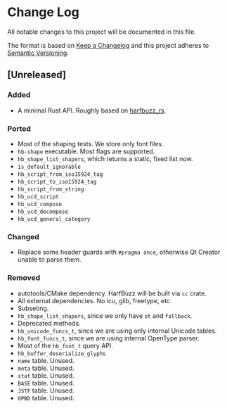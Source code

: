 # Change Log
All notable changes to this project will be documented in this file.

The format is based on [Keep a Changelog](http://keepachangelog.com/)
and this project adheres to [Semantic Versioning](http://semver.org/).

## [Unreleased]
### Added
- A minimal Rust API. Roughly based on [harfbuzz_rs](https://github.com/manuel-rhdt/harfbuzz_rs).

### Ported
- Most of the shaping tests. We store only font files.
- `hb-shape` executable. Most flags are supported.
- `hb_shape_list_shapers`, which returns a static, fixed list now.
- `is_default_ignorable`
- `hb_script_from_iso15924_tag`
- `hb_script_to_iso15924_tag`
- `hb_script_from_string`
- `hb_ucd_script`
- `hb_ucd_compose`
- `hb_ucd_decompose`
- `hb_ucd_general_category`

### Changed
- Replace some header guards with `#pragma once`, otherwise Qt Creator unable to parse them.

### Removed
- autotools/CMake dependency. HarfBuzz will be built via `cc` crate.
- All external dependencies. No icu, glib, freetype, etc.
- Subseting.
- `hb_shape_list_shapers`, since we only have `ot` and `fallback`.
- Deprecated methods.
- `hb_unicode_funcs_t`, since we are using only internal Unicode tables.
- `hb_font_funcs_t`, since we are using internal OpenType parser.
- Most of the `hb_font_t` query API.
- `hb_buffer_deserialize_glyphs`
- `name` table. Unused.
- `meta` table. Unused.
- `stat` table. Unused.
- `BASE` table. Unused.
- `JSTF` table. Unused.
- `OPBD` table. Unused.
